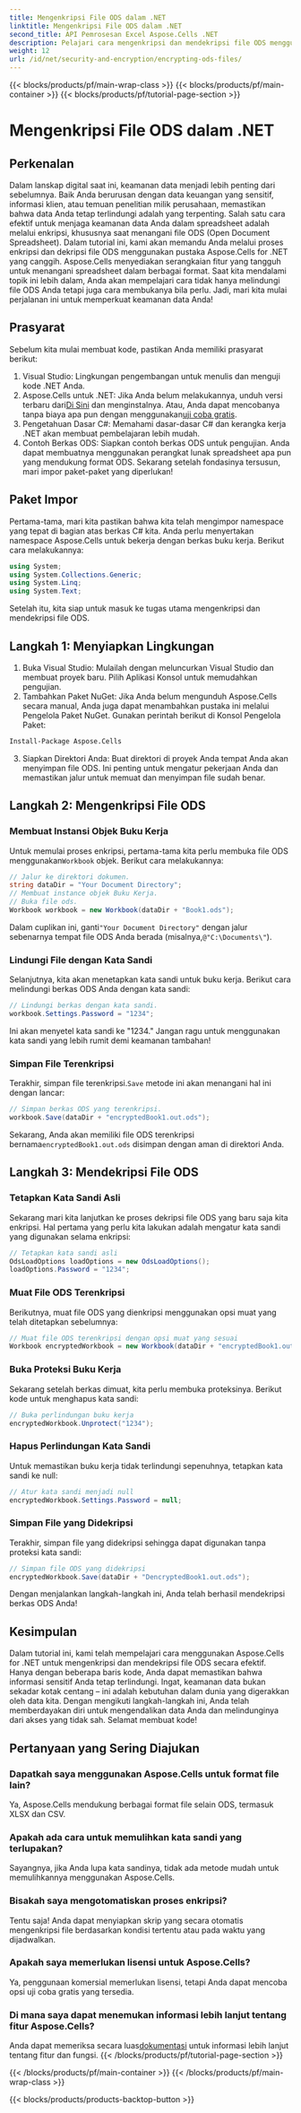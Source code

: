 ```yaml
---
title: Mengenkripsi File ODS dalam .NET
linktitle: Mengenkripsi File ODS dalam .NET
second_title: API Pemrosesan Excel Aspose.Cells .NET
description: Pelajari cara mengenkripsi dan mendekripsi file ODS menggunakan Aspose.Cells untuk .NET. Panduan langkah demi langkah untuk mengamankan data Anda.
weight: 12
url: /id/net/security-and-encryption/encrypting-ods-files/
---
```


{{< blocks/products/pf/main-wrap-class >}}
{{< blocks/products/pf/main-container >}}
{{< blocks/products/pf/tutorial-page-section >}}

# Mengenkripsi File ODS dalam .NET

## Perkenalan
Dalam lanskap digital saat ini, keamanan data menjadi lebih penting dari sebelumnya. Baik Anda berurusan dengan data keuangan yang sensitif, informasi klien, atau temuan penelitian milik perusahaan, memastikan bahwa data Anda tetap terlindungi adalah yang terpenting. Salah satu cara efektif untuk menjaga keamanan data Anda dalam spreadsheet adalah melalui enkripsi, khususnya saat menangani file ODS (Open Document Spreadsheet). Dalam tutorial ini, kami akan memandu Anda melalui proses enkripsi dan dekripsi file ODS menggunakan pustaka Aspose.Cells for .NET yang canggih.
Aspose.Cells menyediakan serangkaian fitur yang tangguh untuk menangani spreadsheet dalam berbagai format. Saat kita mendalami topik ini lebih dalam, Anda akan mempelajari cara tidak hanya melindungi file ODS Anda tetapi juga cara membukanya bila perlu. Jadi, mari kita mulai perjalanan ini untuk memperkuat keamanan data Anda!
## Prasyarat
Sebelum kita mulai membuat kode, pastikan Anda memiliki prasyarat berikut:
1. Visual Studio: Lingkungan pengembangan untuk menulis dan menguji kode .NET Anda.
2. Aspose.Cells untuk .NET: Jika Anda belum melakukannya, unduh versi terbaru dari[Di Sini](https://releases.aspose.com/cells/net/) dan menginstalnya. Atau, Anda dapat mencobanya tanpa biaya apa pun dengan menggunakan[uji coba gratis](https://releases.aspose.com/).
3. Pengetahuan Dasar C#: Memahami dasar-dasar C# dan kerangka kerja .NET akan membuat pembelajaran lebih mudah.
4. Contoh Berkas ODS: Siapkan contoh berkas ODS untuk pengujian. Anda dapat membuatnya menggunakan perangkat lunak spreadsheet apa pun yang mendukung format ODS.
Sekarang setelah fondasinya tersusun, mari impor paket-paket yang diperlukan!
## Paket Impor
Pertama-tama, mari kita pastikan bahwa kita telah mengimpor namespace yang tepat di bagian atas berkas C# kita. Anda perlu menyertakan namespace Aspose.Cells untuk bekerja dengan berkas buku kerja. Berikut cara melakukannya:
```csharp
using System;
using System.Collections.Generic;
using System.Linq;
using System.Text;
```
Setelah itu, kita siap untuk masuk ke tugas utama mengenkripsi dan mendekripsi file ODS.
## Langkah 1: Menyiapkan Lingkungan
1. Buka Visual Studio: Mulailah dengan meluncurkan Visual Studio dan membuat proyek baru. Pilih Aplikasi Konsol untuk memudahkan pengujian.
2. Tambahkan Paket NuGet: Jika Anda belum mengunduh Aspose.Cells secara manual, Anda juga dapat menambahkan pustaka ini melalui Pengelola Paket NuGet. Gunakan perintah berikut di Konsol Pengelola Paket:
```bash
Install-Package Aspose.Cells
```
3. Siapkan Direktori Anda: Buat direktori di proyek Anda tempat Anda akan menyimpan file ODS. Ini penting untuk mengatur pekerjaan Anda dan memastikan jalur untuk memuat dan menyimpan file sudah benar.

## Langkah 2: Mengenkripsi File ODS
### Membuat Instansi Objek Buku Kerja
 Untuk memulai proses enkripsi, pertama-tama kita perlu membuka file ODS menggunakan`Workbook` objek. Berikut cara melakukannya:
```csharp
// Jalur ke direktori dokumen.
string dataDir = "Your Document Directory";
// Membuat instance objek Buku Kerja.
// Buka file ods.
Workbook workbook = new Workbook(dataDir + "Book1.ods");
```
 Dalam cuplikan ini, ganti`"Your Document Directory"` dengan jalur sebenarnya tempat file ODS Anda berada (misalnya,`@"C:\Documents\"`).
### Lindungi File dengan Kata Sandi
Selanjutnya, kita akan menetapkan kata sandi untuk buku kerja. Berikut cara melindungi berkas ODS Anda dengan kata sandi:
```csharp
// Lindungi berkas dengan kata sandi.
workbook.Settings.Password = "1234";
```
Ini akan menyetel kata sandi ke "1234." Jangan ragu untuk menggunakan kata sandi yang lebih rumit demi keamanan tambahan!
### Simpan File Terenkripsi
 Terakhir, simpan file terenkripsi.`Save` metode ini akan menangani hal ini dengan lancar:
```csharp
// Simpan berkas ODS yang terenkripsi.
workbook.Save(dataDir + "encryptedBook1.out.ods");
```
 Sekarang, Anda akan memiliki file ODS terenkripsi bernama`encryptedBook1.out.ods` disimpan dengan aman di direktori Anda.
## Langkah 3: Mendekripsi File ODS
### Tetapkan Kata Sandi Asli
Sekarang mari kita lanjutkan ke proses dekripsi file ODS yang baru saja kita enkripsi. Hal pertama yang perlu kita lakukan adalah mengatur kata sandi yang digunakan selama enkripsi:
```csharp
// Tetapkan kata sandi asli
OdsLoadOptions loadOptions = new OdsLoadOptions();
loadOptions.Password = "1234";
```
### Muat File ODS Terenkripsi
Berikutnya, muat file ODS yang dienkripsi menggunakan opsi muat yang telah ditetapkan sebelumnya:
```csharp
// Muat file ODS terenkripsi dengan opsi muat yang sesuai
Workbook encryptedWorkbook = new Workbook(dataDir + "encryptedBook1.out.ods", loadOptions);
```
### Buka Proteksi Buku Kerja
Sekarang setelah berkas dimuat, kita perlu membuka proteksinya. Berikut kode untuk menghapus kata sandi:
```csharp
// Buka perlindungan buku kerja
encryptedWorkbook.Unprotect("1234");
```
### Hapus Perlindungan Kata Sandi
Untuk memastikan buku kerja tidak terlindungi sepenuhnya, tetapkan kata sandi ke null:
```csharp
// Atur kata sandi menjadi null
encryptedWorkbook.Settings.Password = null;
```
### Simpan File yang Didekripsi
Terakhir, simpan file yang didekripsi sehingga dapat digunakan tanpa proteksi kata sandi:
```csharp
// Simpan file ODS yang didekripsi
encryptedWorkbook.Save(dataDir + "DencryptedBook1.out.ods");
```
Dengan menjalankan langkah-langkah ini, Anda telah berhasil mendekripsi berkas ODS Anda!
## Kesimpulan
Dalam tutorial ini, kami telah mempelajari cara menggunakan Aspose.Cells for .NET untuk mengenkripsi dan mendekripsi file ODS secara efektif. Hanya dengan beberapa baris kode, Anda dapat memastikan bahwa informasi sensitif Anda tetap terlindungi. Ingat, keamanan data bukan sekadar kotak centang – ini adalah kebutuhan dalam dunia yang digerakkan oleh data kita.
Dengan mengikuti langkah-langkah ini, Anda telah memberdayakan diri untuk mengendalikan data Anda dan melindunginya dari akses yang tidak sah. Selamat membuat kode!
## Pertanyaan yang Sering Diajukan
### Dapatkah saya menggunakan Aspose.Cells untuk format file lain?
Ya, Aspose.Cells mendukung berbagai format file selain ODS, termasuk XLSX dan CSV.
### Apakah ada cara untuk memulihkan kata sandi yang terlupakan?
Sayangnya, jika Anda lupa kata sandinya, tidak ada metode mudah untuk memulihkannya menggunakan Aspose.Cells.
### Bisakah saya mengotomatiskan proses enkripsi?
Tentu saja! Anda dapat menyiapkan skrip yang secara otomatis mengenkripsi file berdasarkan kondisi tertentu atau pada waktu yang dijadwalkan.
### Apakah saya memerlukan lisensi untuk Aspose.Cells?
Ya, penggunaan komersial memerlukan lisensi, tetapi Anda dapat mencoba opsi uji coba gratis yang tersedia.
### Di mana saya dapat menemukan informasi lebih lanjut tentang fitur Aspose.Cells?
 Anda dapat memeriksa secara luas[dokumentasi](https://reference.aspose.com/cells/net/) untuk informasi lebih lanjut tentang fitur dan fungsi.
{{< /blocks/products/pf/tutorial-page-section >}}

{{< /blocks/products/pf/main-container >}}
{{< /blocks/products/pf/main-wrap-class >}}

{{< blocks/products/products-backtop-button >}}
